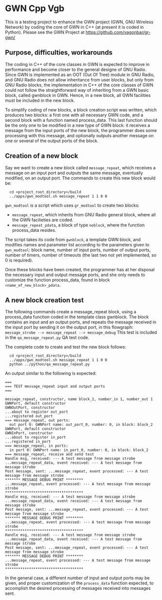 # GWN Cpp Vgb

This is a testing project to enhance the GWN project (GWN, GNU Wireless Network) by coding the core of GWN in C++ (at present it is coded in Python). Please see the GWN Project at https://github.com/vagonbar/gr-gwn/

## Purpose, difficulties, workarounds

The coding in C++ of the core classes in GWN is expected to improve in performance and become closer to the general designe of GNU Radio. Since GWN is implemented as an OOT (Out Of Tree) module in GNU Radio, and GNU Radio does not allow inheritance from user blocks, but only from GNU Radio blocks, the implementation in C++ of the core classes of GWN could not follow the straightforward way of inheriting from a GWN basic block, called gwnblock in GWN. Hence, in a new block, all GWN facilities must be included in the new block. 

To simplify coding of new blocks, a block creation script was written, which produces two blocks: a first one with all necessary GWN code, and a second block with a function named process_data. This last function should be the only one to be modified in a new type of GWN block: it receives a message from the input ports of the new block, the programmer does some processing with this message, and optionally outputs another message on one or several of the output ports of the block.

## Creation of a new block

Say we want to create a new block called `message_repeat`, which receives a message on an input port and outputs the same message, eventually modified, on an output port. The commands to create this new block would be:


```
  cd <project_root_directory>/build
  ../apps/gwn_modtool.sh message_repeat 1 1 0 0 
```

`gwn_modtool` is a script which uses `gr_modtool` to create two blocks:

- `message_repeat`, which inherits from GNU Radio general block, where all the GWN facilieties are coded.
- `message_repeat_pdata`, a block of type `noblock`, where the function process_data resides.  

The script takes its code from `gwnblock`, a template GWN block, and modifies names and parameter list according to the parameters given to `gwn_modtool`: block name, number of input ports, number of output ports, number of timers, number of timeouts (the last two not yet implemented, so 0 is required).

Once these blocks have been created, the programmer has at her disposal the necessary input and output message ports, and she only needs to customize the function process_data, found in block `<name_of_new_block>_pdata`.

## A new block creation test

The following commands create a message_repeat block, using a process_data function coded in the template class gwnblock. The block contains an input and an output ports, and repeats the message received in the input port by sending it on the output port, in this flowgraph:
    `message_strobe --> message_repeat --> message_debug`
This test is included in the `qa_message_repeat.py` QA test code.

The complete code to create and test the new block follows:

```
  cd <project_root_directory>/build
  ../apps/gwn_modtool.sh message_repeat 1 1 0 0 
  python ../python/qa_message_repeat.py
```

An output similar to the following is expected:

```
===
=== TEST message_repeat input and output ports 
===

message_repeat, constructor, name block_2, number_in 1, number_out 1
GWNPort, default constructor
GWNOutPort, constructor
...about to register out_port
...registered out_port
=== message_repeat, out ports:
  out port 0: GWNPort name: out_port_0, number: 0, in block: block_2
GWNPort, default constructor
GWNInPort, constructor
...about to register in_port
...registered in_port
=== message_repeat, in ports:
  in port 0: GWNPort name: in_port_0, number: 0, in block: block_2
=== message_repeat, receive and send test
Handle msg, received: --- A test message from message strobe
...message_repeat_data, event received: --- A test message from message strobe
Post message, sent: ...message_repeat, event processed: --- A test message from message strobe
******* MESSAGE DEBUG PRINT ********
...message_repeat, event processed: --- A test message from message strobe
************************************
Handle msg, received: --- A test message from message strobe
...message_repeat_data, event received: --- A test message from message strobe
Post message, sent: ...message_repeat, event processed: --- A test message from message strobe
******* MESSAGE DEBUG PRINT ********
...message_repeat, event processed: --- A test message from message strobe
************************************
Handle msg, received: --- A test message from message strobe
...message_repeat_data, event received: --- A test message from message strobe
Post message, sent: ...message_repeat, event processed: --- A test message from message strobe
******* MESSAGE DEBUG PRINT ********
...message_repeat, event processed: --- A test message from message strobe
************************************
```

In the general case, a different number of input and output ports may be given, and proper customization of the `process_data` function expected, to accomplish the desired processing of messages received into messages sent.

